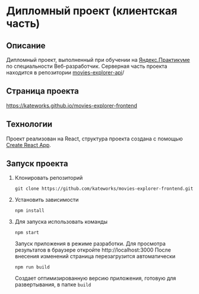 # Дипломный проект (клиентская часть)

## Описание

Дипломный проект, выполненный при обучении на [Яндекс.Практикуме](https://praktikum.yandex.ru/)
по специальности Веб-разработчик. Серверная часть проекта находится в репозитории
[movies-explorer-api](https://github.com/kateworks/movies-explorer-api.git)/


## Страница проекта

https://kateworks.github.io/movies-explorer-frontend


## Технологии

Проект реализован на React, структура проекта создана с помощью [Create React App](https://github.com/facebook/create-react-app).


## Запуск проекта

1. Клонировать репозиторий

    `git clone https://github.com/kateworks/movies-explorer-frontend.git`

2. Установить зависимости

    `npm install`

3. Для запуска использовать команды

    `npm start`

    Запуск приложения в режиме разработки.
    Для просмотра результатов в браузере откройте http://localhost:3000
    После внесения изменений страница перезагрузится автоматически

    `npm run build`

    Создает оптимизированную версию приложения, готовую для развертывания, в папке `build`

